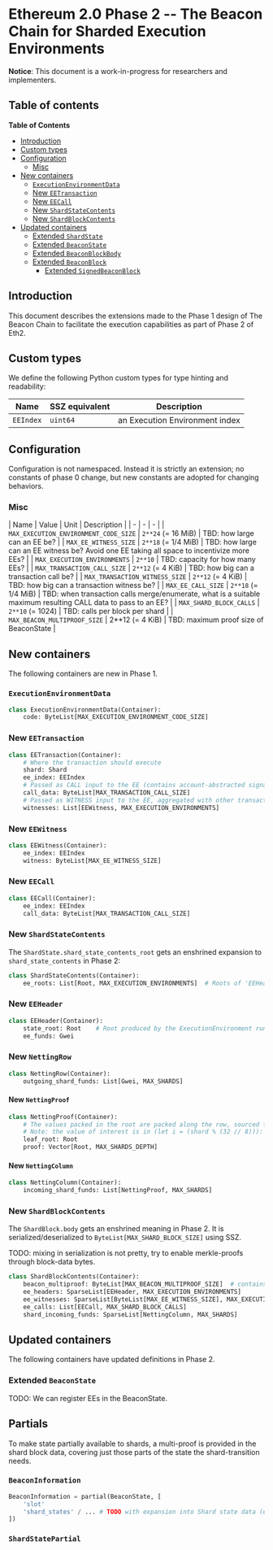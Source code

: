 # Ethereum 2.0 Phase 2 -- The Beacon Chain for Sharded Execution Environments

**Notice**: This document is a work-in-progress for researchers and implementers.

## Table of contents

<!-- START doctoc generated TOC please keep comment here to allow auto update -->
<!-- DON'T EDIT THIS SECTION, INSTEAD RE-RUN doctoc TO UPDATE -->
**Table of Contents**

- [Introduction](#introduction)
- [Custom types](#custom-types)
- [Configuration](#configuration)
  - [Misc](#misc)
- [New containers](#new-containers)
  - [`ExecutionEnvironmentData`](#executionenvironmentdata)
  - [New `EETransaction`](#new-eetransaction)
  - [New `EECall`](#new-eecall)
  - [New `ShardStateContents`](#new-shardstatecontents)
  - [New `ShardBlockContents`](#new-shardblockcontents)
- [Updated containers](#updated-containers)
  - [Extended `ShardState`](#extended-shardstate)
  - [Extended `BeaconState`](#extended-beaconstate)
  - [Extended `BeaconBlockBody`](#extended-beaconblockbody)
  - [Extended `BeaconBlock`](#extended-beaconblock)
    - [Extended `SignedBeaconBlock`](#extended-signedbeaconblock)

<!-- END doctoc generated TOC please keep comment here to allow auto update -->

## Introduction

This document describes the extensions made to the Phase 1 design of The Beacon Chain
 to facilitate the execution capabilities as part of Phase 2 of Eth2.

## Custom types

We define the following Python custom types for type hinting and readability:

| Name | SSZ equivalent | Description |
| - | - | - |
| `EEIndex` | `uint64` | an Execution Environment index |

## Configuration

Configuration is not namespaced. Instead it is strictly an extension;
 no constants of phase 0 change, but new constants are adopted for changing behaviors.

### Misc

| Name | Value | Unit | Description | 
| - | - | - |
| `MAX_EXECUTION_ENVIRONMENT_CODE_SIZE` | `2**24` (= 16 MiB) | TBD: how large can an EE be? |
| `MAX_EE_WITNESS_SIZE` | `2**18` (= 1/4 MiB) | TBD: how large can an EE witness be? Avoid one EE taking all space to incentivize more EEs? |
| `MAX_EXECUTION_ENVIRONMENTS` | `2**10` | TBD: capacity for how many EEs? |
| `MAX_TRANSACTION_CALL_SIZE` | `2**12` (= 4 KiB) | TBD: how big can a transaction call be? |
| `MAX_TRANSACTION_WITNESS_SIZE` | `2**12` (= 4 KiB) | TBD: how big can a transaction witness be? |
| `MAX_EE_CALL_SIZE` | `2**18` (= 1/4 MiB) | TBD: when transaction calls merge/enumerate, what is a suitable maximum resulting CALL data to pass to an EE? |
| `MAX_SHARD_BLOCK_CALLS` | `2**10` (= 1024) | TBD: calls per block per shard |
| `MAX_BEACON_MULTIPROOF_SIZE` | 2**12 (= 4 KiB) | TBD: maximum proof size of BeaconState |

## New containers

The following containers are new in Phase 1.

### `ExecutionEnvironmentData`

```python
class ExecutionEnvironmentData(Container):
    code: ByteList[MAX_EXECUTION_ENVIRONMENT_CODE_SIZE]
```

### New `EETransaction`

```python
class EETransaction(Container):
    # Where the transaction should execute
    shard: Shard
    ee_index: EEIndex
    # Passed as CALL input to the EE (contains account-abstracted signature and fee payment)
    call_data: ByteList[MAX_TRANSACTION_CALL_SIZE]
    # Passed as WITNESS input to the EE, aggregated with other transactions before execution
    witnesses: List[EEWitness, MAX_EXECUTION_ENVIRONMENTS]
```

### New `EEWitness`

```python
class EEWitness(Container):
    ee_index: EEIndex
    witness: ByteList[MAX_EE_WITNESS_SIZE]
```

### New `EECall`

```python
class EECall(Container):
    ee_index: EEIndex
    call_data: ByteList[MAX_TRANSACTION_CALL_SIZE]
```

### New `ShardStateContents`

The `ShardState.shard_state_contents_root` gets an enshrined expansion to `shard_state_contents` in Phase 2:

```python
class ShardStateContents(Container):
    ee_roots: List[Root, MAX_EXECUTION_ENVIRONMENTS]  # Roots of 'EEHeader' entries for respective EE.
```

### New `EEHeader`

```python
class EEHeader(Container):
    state_root: Root    # Root produced by the ExecutionEnvironment runtime.
    ee_funds: Gwei
```

### New `NettingRow`

```python
class NettingRow(Container):
    outgoing_shard_funds: List[Gwei, MAX_SHARDS]
```

#### New `NettingProof`

```python
class NettingProof(Container):
    # The values packed in the root are packed along the row, sourced from a single shard.
    # Note: the value of interest is in (let i = (shard % (32 // 8))): root[i * 8:(i+1) * 8]
    leaf_root: Root
    proof: Vector[Root, MAX_SHARDS_DEPTH]
```

#### New `NettingColumn`

```python
class NettingColumn(Container):
    incoming_shard_funds: List[NettingProof, MAX_SHARDS]
```

### New `ShardBlockContents`

The `ShardBlock.body` gets an enshrined meaning in Phase 2. It is serialized/deserialized to `ByteList[MAX_SHARD_BLOCK_SIZE]` using SSZ.

TODO: mixing in serialization is not pretty, try to enable merkle-proofs through block-data bytes.

```python
class ShardBlockContents(Container):
    beacon_multiproof: ByteList[MAX_BEACON_MULTIPROOF_SIZE]  # contains shard_states with shard roots expanded into 
    ee_headers: SparseList[EEHeader, MAX_EXECUTION_ENVIRONMENTS]
    ee_witnesses: SparseList[ByteList[MAX_EE_WITNESS_SIZE], MAX_EXECUTION_ENVIRONMENTS]
    ee_calls: List[EECall, MAX_SHARD_BLOCK_CALLS]
    shard_incoming_funds: SparseList[NettingColumn, MAX_SHARDS]
```

## Updated containers

The following containers have updated definitions in Phase 2.

### Extended `BeaconState`

TODO: We can register EEs in the BeaconState.

## Partials

To make state partially available to shards, a multi-proof is provided in the shard block data, covering just those parts of the state the shard-transition needs.

### `BeaconInformation`

```python
BeaconInformation = partial(BeaconState, [
    'slot'
    'shard_states' / ... # TODO with expansion into Shard state data (e.g. EE roots)
])
```

### `ShardStatePartial`
